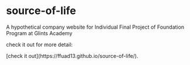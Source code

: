 # source-of-life
<p>A hypothetical company website for Individual Final Project of Foundation Program at Glints Academy</p>
<p>check it out for more detail:</p>
[check it out](https://ffuad13.github.io/source-of-life/).
